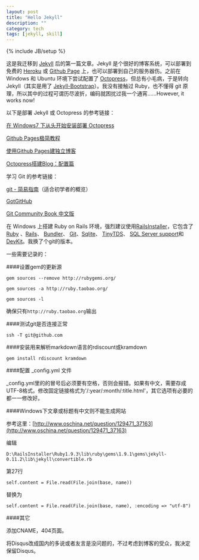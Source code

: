 ```yaml
---
layout: post
title: "Hello Jekyll"
description: ""
category: tech
tags: [jekyll, skill]
---
```

{% include JB/setup %}

这是我迁移到 [Jekyll](https://github.com/mojombo/jekyll) 后的第一篇文章。Jekyll 是个很好的博客系统，可以部署到免费的 [Heroku](http://www.heroku.com/) 或 [Github Page](http://pages.github.com/) 上，也可以部署到自己的服务器伤。之前在 Windows 和 Ubuntu 环境下尝试配置了 [Octopress](http://octopress.org/)，但总有小毛病，于是转向 Jekyll（其实是用了 [Jekyll-Bootstrap](http://jekyllbootstrap.com/)）。我没有接触过 Ruby，也不懂得 git 原理，所以其中的过程可谓历尽波折，编码就困扰过我一个通宵……However, it works now!

以下是部署 Jekyll 或 Octopress 的参考链接：

[在 Windows7 下从头开始安装部署 Octopress](http://sinosmond.github.com/blog/2012/03/12/install-and-deploy-octopress-to-github-on-windows7-from-scratch/)

[Github Pages极简教程](http://chen.yanping.me/cn/blog/2012/03/18/github-pages-step-by-step/)

[使用Github Pages建独立博客](http://beiyuu.com/github-pages/)

[Octopress搭建Blog：配置篇](http://evsseny.appspot.com/2012/03/30/Octopress-blog-Configuration.html)

学习 Git 的参考链接：

[git - 简易指南](http://rogerdudler.github.com/git-guide/index.zh.html)（适合初学者的概览）

[GotGitHub](http://www.worldhello.net/gotgithub/index.html)

[Git Community Book 中文版](http://gitbook.liuhui998.com/index.html)

在 Windows 上搭建 Ruby on Rails 环境，强烈建议使用[RailsInstaller](http://railsinstaller.org/)，它包含了[Ruby](http://ruby-lang.org/) 、[Rails](http://rubyonrails.org/)、 [Bundler](http://gembundler.com/)、 [Git](http://git-scm.com/)、[Sqlite](http://sqlite.org/)、 [TinyTDS](https://github.com/rails-sqlserver/tiny_tds)、 [SQL Server support](https://github.com/rails-sqlserver/activerecord-sqlserver-adapter)和[DevKit](https://github.com/oneclick/rubyinstaller/wiki/Development-Kit)。我换了个git的版本。

一些需要记录的：

####设置gem的更新源

`gem sources --remove http://rubygems.org/`

`gem sources -a http://ruby.taobao.org/`

`gem sources -l`

确保只有`http://ruby.taobao.org`输出

####测试git是否连接正常

`ssh -T git@github.com`

####安装用来解析markdown语言的rdiscount或kramdown

`gem install rdiscount kramdown`

####配置 _config.yml 文件

_config.yml里的的冒号后必须要有空格，否则会报错。如果有中文，需要存成UTF-8格式。修改固定链接格式为'/:year/:month/:title.html'，其它选项有必要的都一一修改好。

####Windows下文章或标题有中文则不能生成网站

参考这里：[http://www.oschina.net/question/129471_37163](http://www.oschina.net/question/129471_37163)

编辑

`D:\RailsInstaller\Ruby1.9.3\lib\ruby\gems\1.9.1\gems\jekyll-0.11.2\lib\jekyll\convertible.rb`

第27行

`self.content = File.read(File.join(base, name))`

替换为

`self.content = File.read(File.join(base, name), :encoding => "utf-8")`

####其它

添加CNAME，404页面。

将Disqus改成国内的多说或者友言是没问题的，不过考虑到博客的受众，我决定保留Disqus。